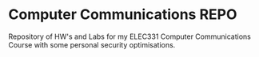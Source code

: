 # Computer Communications REPO
Repository of HW's and Labs for my ELEC331 Computer Communications Course with some personal security optimisations.

